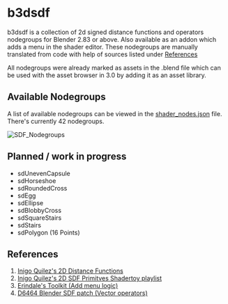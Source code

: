 # b3dsdf

b3dsdf is a collection of 2d signed distance functions and operators nodegroups for Blender 2.83 or above. Also available as an addon which adds a menu in the shader editor. These nodegroups are manually translated from code with help of sources listed under [References](https://github.com/williamchange/b3dsdf#references)

All nodegroups were already marked as assets in the .blend file which can be used with the asset browser in 3.0 by adding it as an asset library.

## Available Nodegroups

A list of available nodegroups can be viewed in the [shader_nodes.json](https://github.com/williamchange/b3dsdf/blob/master/shader_nodes.json) file. There's currently 42 nodegroups.

![SDF_Nodegroups](https://user-images.githubusercontent.com/830253/163679285-1e8ed9e7-03e4-4ef6-b0ac-d0727a75b660.png)

## Planned / work in progress

- sdUnevenCapsule
- sdHorseshoe
- sdRoundedCross
- sdEgg
- sdEllipse
- sdBlobbyCross
- sdSquareStairs
- sdStairs
- sdPolygon (16 Points)

## References

1. [Inigo Quilez's 2D Distance Functions](https://www.iquilezles.org/www/articles/distfunctions2d/distfunctions2d.htm)
2. [Inigo Quilez's 2D SDF Primitves Shadertoy playlist](https://www.shadertoy.com/playlist/MXdSRf)
3. [Erindale's Toolkit (Add menu logic)](https://erindale.gumroad.com/l/erintools)
4. [D6464 Blender SDF patch (Vector operators)](https://developer.blender.org/D6464)
